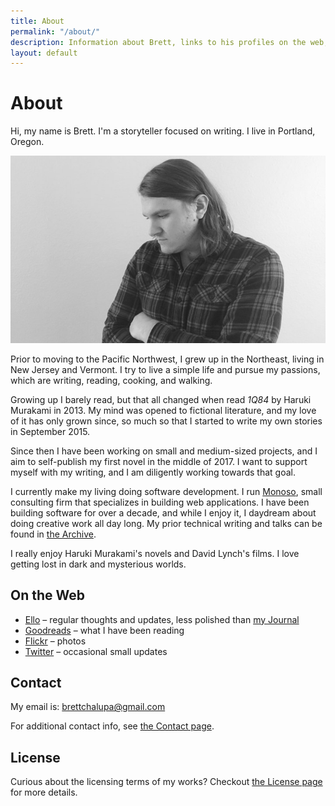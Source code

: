 ```yaml
---
title: About
permalink: "/about/"
description: Information about Brett, links to his profiles on the web, and how to get in touch.
layout: default
---
```


# About

<p class='intro'>
Hi, my name is Brett. I'm a storyteller focused on writing. I live in
Portland, Oregon.
</p>

![Photo of Brett](/img/brett_about.jpg)

Prior to moving to the Pacific Northwest, I grew up in the Northeast,
living in New Jersey and Vermont. I try to live a simple life and
pursue my passions, which are writing, reading, cooking, and walking.

Growing up I barely read, but that all changed when read _1Q84_ by
Haruki Murakami in 2013. My mind was opened to fictional literature, and
my love of it has only grown since, so much so that I started to write
my own stories in September 2015.

Since then I have been working on small and medium-sized projects, and I
aim to self-publish my first novel in the middle of 2017. I
want to support myself with my writing, and I am diligently working
towards that goal.

I currently make my living doing software development. I run <a
href='http://www.monoso.co'>Monoso</a>, small consulting firm that
specializes in building web applications. I have been building software
for over a decade, and while I enjoy it, I daydream about doing creative
work all day long. My prior technical writing and talks can be found in [the
Archive](/archive/).

I really enjoy Haruki Murakami's novels and David Lynch's films.
I love getting lost in dark and mysterious worlds.

## On the Web

- [Ello](https://ello.co/brettchalupa) &ndash; regular thoughts and
  updates, less polished than [my Journal](/journal/)
- [Goodreads](https://www.goodreads.com/brettchalupa) &ndash; what I have been
  reading
- [Flickr](https://www.flickr.com/photos/brettchalupa/) &ndash; photos
- [Twitter](https://twitter.com/brettchalupa) &ndash; occasional small updates

## Contact

My email is: [brettchalupa@gmail.com](mailto:brettchalupa@gmail.com)

For additional contact info, see [the Contact page](/contact/).

## License

Curious about the licensing terms of my works? Checkout [the
License page](/license) for more details.

